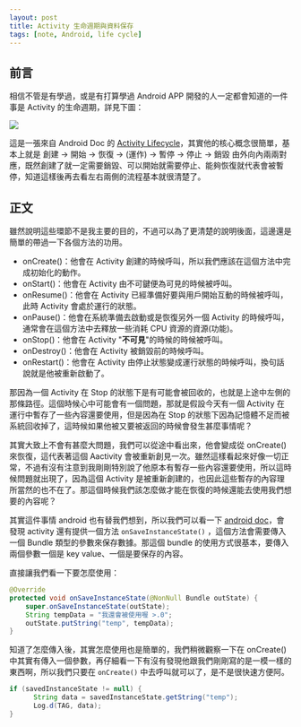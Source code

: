 ```yaml
---
layout: post
title: Activity 生命週期與資料保存
tags: [note, Android, life cycle]
---
```


## 前言

相信不管是有學過，或是有打算學過 Android APP 開發的人一定都會知道的一件事是 Activity 的生命週期，詳見下圖：

![](https://developer.android.com/guide/components/images/activity_lifecycle.png)

這是一張來自 Android Doc 的 [Activity Lifecycle](https://developer.android.com/guide/components/activities/activity-lifecycle)，其實他的核心概念很簡單，基本上就是 創建 → 開始 → 恢復 → (運作) → 暫停 → 停止 → 銷毀 由外向內兩兩對應，既然創建了就一定需要銷毀、可以開始就需要停止、能夠恢復就代表會被暫停，知道這樣後再去看左右兩側的流程基本就很清楚了。

## 正文

雖然說明這些環節不是我主要的目的，不過可以為了更清楚的說明後面，這邊還是簡單的帶過一下各個方法的功用。

- onCreate()：他會在 Activity 創建的時候呼叫，所以我們應該在這個方法中完成初始化的動作。
- onStart()：他會在 Activity 由不可鍵便為可見的時候被呼叫。
- onResume()：他會在 Activity 已經準備好要與用戶開始互動的時候被呼叫，此時 Activity 會處於運行的狀態。
- onPause()：他會在系統準備去啟動或是恢復另外一個 Activity 的時候呼叫，通常會在這個方法中去釋放一些消耗 CPU 資源的資源(功能)。
- onStop()：他會在 Activity "**不可見**"的時候的時候被呼叫。
- onDestroy()：他會在 Activity 被銷毀前的時候呼叫。
- onRestart()：他會在 Activity 由停止狀態變成運行狀態的時候呼叫，換句話說就是他被重新啟動了。

那因為一個 Activity 在 Stop 的狀態下是有可能會被回收的，也就是上途中左側的那條路徑。這個時候心中可能會有一個問題，那就是假設今天有一個 Activity 在運行中暫存了一些內容還要使用，但是因為在 Stop 的狀態下因為記憶體不足而被系統回收掉了，這時候如果他被又要被返回的時候會發生甚麼事情呢？

其實大致上不會有甚麼大問題，我們可以從途中看出來，他會變成從 onCreate() 來恢復，這代表著這個 Aactivity 會被重新創見一次。雖然這樣看起來好像一切正常，不過有沒有注意到我剛剛特別說了他原本有暫存一些內容還要使用，所以這時候問題就出現了，因為這個 Activity 是被重新創建的，也因此這些暫存的內容理所當然的也不在了。那這個時候我們該怎麼做才能在恢復的時候還能去使用我們想要的內容呢？

其實這件事情 android 也有替我們想到，所以我們可以看一下 [android doc](https://developer.android.com/guide/components/activities?hl=zh-tw#SavingActivityState)，會發現 activity 還有提供一個方法 `onSaveInstanceState()` ，這個方法會需要傳入一個 Bundle 類型的參數來保存數據。那這個 bundle 的使用方式很基本，要傳入兩個參數一個是 key value、一個是要保存的內容。

直接讓我們看一下要怎麼使用：

```java
@Override
protected void onSaveInstanceState(@NonNull Bundle outState) {
    super.onSaveInstanceState(outState);
    String tempData = "我還會被使用喔 >.0";
    outState.putString("temp", tempData);
}
```

知道了怎麼傳入後，其實怎麼使用也是簡單的，我們稍微觀察一下在 onCreate() 中其實有傳入一個參數，再仔細看一下有沒有發現他跟我們剛剛寫的是一模一樣的東西啊，所以我們只要在 `onCreate()` 中去呼叫就可以了，是不是很快速方便阿。

```java
if (savedInstanceState != null) {
	  String data = savedInstanceState.getString("temp");
	  Log.d(TAG, data);
}
```